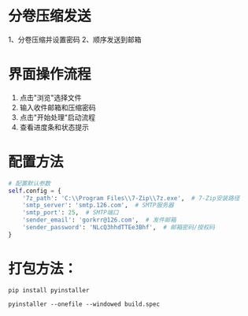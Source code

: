 # 分卷压缩发送

1、分卷压缩并设置密码 2、顺序发送到邮箱

# 界面操作流程

1. 点击"浏览"选择文件
2. 输入收件邮箱和压缩密码
3. 点击"开始处理"启动流程
4. 查看进度条和状态提示

# 配置方法
```python
# 配置默认参数
self.config = {
    '7z_path': 'C:\\Program Files\\7-Zip\\7z.exe',  # 7-Zip安装路径
    'smtp_server': 'smtp.126.com',  # SMTP服务器
    'smtp_port': 25,  # SMTP端口
    'sender_email': 'gorkrr@126.com',  # 发件邮箱
    'sender_password': 'NLcQ3hhdTTEe3Bhf',  # 邮箱密码/授权码
}
```


# 打包方法：
```shell
pip install pyinstaller

pyinstaller --onefile --windowed build.spec
```